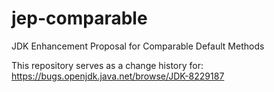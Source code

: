 # jep-comparable
JDK Enhancement Proposal for Comparable Default Methods

This repository serves as a change history for: https://bugs.openjdk.java.net/browse/JDK-8229187
